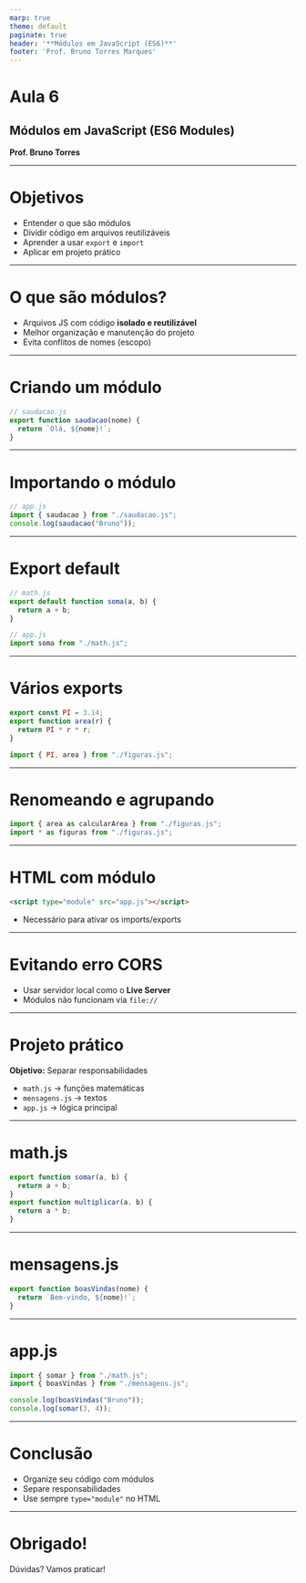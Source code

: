 ```yaml
---
marp: true
theme: default
paginate: true
header: '**Módulos em JavaScript (ES6)**'
footer: 'Prof. Bruno Torres Marques'
---
```


# Aula 6  
## Módulos em JavaScript (ES6 Modules)

**Prof. Bruno Torres**

---

# Objetivos

- Entender o que são módulos  
- Dividir código em arquivos reutilizáveis  
- Aprender a usar `export` e `import`  
- Aplicar em projeto prático

---

# O que são módulos?

- Arquivos JS com código **isolado e reutilizável**  
- Melhor organização e manutenção do projeto  
- Evita conflitos de nomes (escopo)

---

# Criando um módulo

```js
// saudacao.js
export function saudacao(nome) {
  return `Olá, ${nome}!`;
}
```

---

# Importando o módulo

```js
// app.js
import { saudacao } from "./saudacao.js";
console.log(saudacao("Bruno"));
```

---

# Export default

```js
// math.js
export default function soma(a, b) {
  return a + b;
}
```

```js
// app.js
import soma from "./math.js";
```

---

# Vários exports

```js
export const PI = 3.14;
export function area(r) {
  return PI * r * r;
}
```

```js
import { PI, area } from "./figuras.js";
```

---

# Renomeando e agrupando

```js
import { area as calcularArea } from "./figuras.js";
import * as figuras from "./figuras.js";
```

---

# HTML com módulo

```html
<script type="module" src="app.js"></script>
```

- Necessário para ativar os imports/exports

---

# Evitando erro CORS

- Usar servidor local como o **Live Server**  
- Módulos não funcionam via `file://`

---

# Projeto prático

**Objetivo:** Separar responsabilidades  
- `math.js` → funções matemáticas  
- `mensagens.js` → textos  
- `app.js` → lógica principal

---

# math.js

```js
export function somar(a, b) {
  return a + b;
}
export function multiplicar(a, b) {
  return a * b;
}
```

---

# mensagens.js

```js
export function boasVindas(nome) {
  return `Bem-vindo, ${nome}!`;
}
```

---

# app.js

```js
import { somar } from "./math.js";
import { boasVindas } from "./mensagens.js";

console.log(boasVindas("Bruno"));
console.log(somar(3, 4));
```

---

# Conclusão

- Organize seu código com módulos  
- Separe responsabilidades  
- Use sempre `type="module"` no HTML

---

# Obrigado!

Dúvidas? Vamos praticar!
